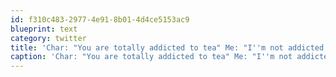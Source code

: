 ```yaml
---
id: f310c483-2977-4e91-8b01-4d4ce5153ac9
blueprint: text
category: twitter
title: 'Char: "You are totally addicted to tea" Me: "I''m not addicted to tea. I just want another cup of tea"'
caption: 'Char: "You are totally addicted to tea" Me: "I''m not addicted to tea. I just want another cup of tea"'
---
```

